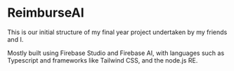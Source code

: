# ReimburseAI

This is our initial structure of my final year project undertaken by my friends and I.

Mostly built using Firebase Studio and Firebase AI, with languages such as Typescript and frameworks like Tailwind CSS, and the node.js RE.

